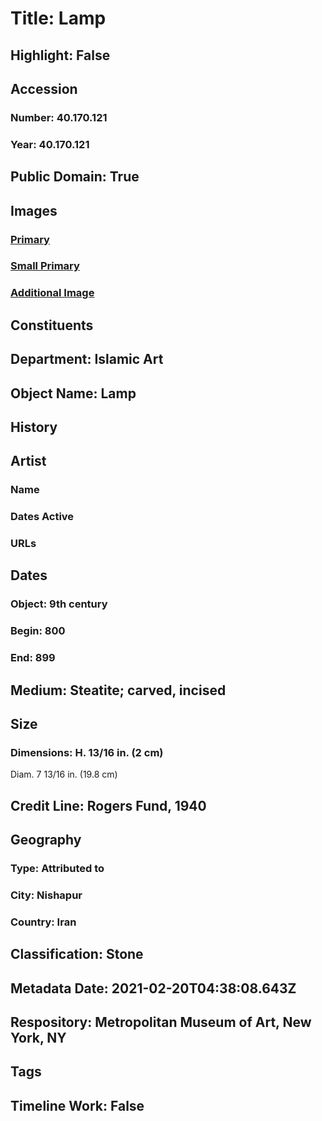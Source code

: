 # Title: Lamp
## Highlight: False
## Accession
### Number: 40.170.121
### Year: 40.170.121
## Public Domain: True
## Images
### [Primary](https://images.metmuseum.org/CRDImages/is/original/LC-40_170_121.jpg)
### [Small Primary](https://images.metmuseum.org/CRDImages/is/web-large/LC-40_170_121.jpg)
### [Additional Image](https://images.metmuseum.org/CRDImages/is/original/40.170.121.jpg)
## Constituents
## Department: Islamic Art
## Object Name: Lamp
## History
## Artist
### Name
### Dates Active
### URLs
## Dates
### Object: 9th century
### Begin: 800
### End: 899
## Medium: Steatite; carved, incised
## Size
### Dimensions: H. 13/16 in.  (2 cm)
Diam. 7 13/16 in. (19.8 cm)
## Credit Line: Rogers Fund, 1940
## Geography
### Type: Attributed to
### City: Nishapur
### Country: Iran
## Classification: Stone
## Metadata Date: 2021-02-20T04:38:08.643Z
## Respository: Metropolitan Museum of Art, New York, NY
## Tags
## Timeline Work: False